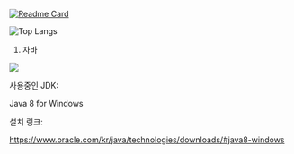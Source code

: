 [![Readme Card](https://github-readme-stats.vercel.app/api/pin/?username=weonjinho&repo=JavaTutorial)](https://github.com/weonjinho/JavaTutorial)

![Top Langs](https://github-readme-stats.vercel.app/api/top-langs/?username=weonjinho&layout=compact)


1. 자바   

![](https://img.shields.io/badge/Java-007396?style=for-the-badge&logo=OpenJDK&logoColor=white")

사용중인 JDK:

Java 8 for Windows

설치 링크:

https://www.oracle.com/kr/java/technologies/downloads/#java8-windows




    
